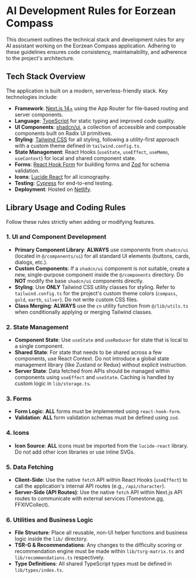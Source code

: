# AI Development Rules for Eorzean Compass

This document outlines the technical stack and development rules for any AI assistant working on the Eorzean Compass application. Adhering to these guidelines ensures code consistency, maintainability, and adherence to the project's architecture.

## Tech Stack Overview

The application is built on a modern, serverless-friendly stack. Key technologies include:

*   **Framework**: [Next.js 14+](https://nextjs.org/) using the App Router for file-based routing and server components.
*   **Language**: [TypeScript](https://www.typescriptlang.org/) for static typing and improved code quality.
*   **UI Components**: [shadcn/ui](https://ui.shadcn.com/), a collection of accessible and composable components built on Radix UI primitives.
*   **Styling**: [Tailwind CSS](https://tailwindcss.com/) for all styling, following a utility-first approach with a custom theme defined in `tailwind.config.ts`.
*   **State Management**: React Hooks (`useState`, `useEffect`, `useMemo`, `useContext`) for local and shared component state.
*   **Forms**: [React Hook Form](https://react-hook-form.com/) for building forms and [Zod](https://zod.dev/) for schema validation.
*   **Icons**: [Lucide React](https://lucide.dev/) for all iconography.
*   **Testing**: [Cypress](https://www.cypress.io/) for end-to-end testing.
*   **Deployment**: Hosted on [Netlify](https://www.netlify.com/).

## Library Usage and Coding Rules

Follow these rules strictly when adding or modifying features.

### 1. UI and Component Development

*   **Primary Component Library**: **ALWAYS** use components from `shadcn/ui` (located in `@/components/ui`) for all standard UI elements (buttons, cards, dialogs, etc.).
*   **Custom Components**: If a `shadcn/ui` component is not suitable, create a new, single-purpose component inside the `@/components` directory. Do **NOT** modify the base `shadcn/ui` components directly.
*   **Styling**: Use **ONLY** Tailwind CSS utility classes for styling. Refer to `tailwind.config.ts` for the project's custom theme colors (`compass`, `gold`, `earth`, `silver`). Do not write custom CSS files.
*   **Class Merging**: **ALWAYS** use the `cn` utility function from `@/lib/utils.ts` when conditionally applying or merging Tailwind classes.

### 2. State Management

*   **Component State**: Use `useState` and `useReducer` for state that is local to a single component.
*   **Shared State**: For state that needs to be shared across a few components, use React Context. Do not introduce a global state management library (like Zustand or Redux) without explicit instruction.
*   **Server State**: Data fetched from APIs should be managed within components using `useEffect` and `useState`. Caching is handled by custom logic in `lib/storage.ts`.

### 3. Forms

*   **Form Logic**: **ALL** forms must be implemented using `react-hook-form`.
*   **Validation**: **ALL** form validation schemas must be defined using `zod`.

### 4. Icons

*   **Icon Source**: **ALL** icons must be imported from the `lucide-react` library. Do not add other icon libraries or use inline SVGs.

### 5. Data Fetching

*   **Client-Side**: Use the native `fetch` API within React Hooks (`useEffect`) to call the application's internal API routes (e.g., `/api/character`).
*   **Server-Side (API Routes)**: Use the native `fetch` API within Next.js API routes to communicate with external services (Tomestone.gg, FFXIVCollect).

### 6. Utilities and Business Logic

*   **File Structure**: Place all reusable, non-UI helper functions and business logic inside the `lib/` directory.
*   **TSR-G & Recommendations**: Any changes to the difficulty scoring or recommendation engine must be made within `lib/tsrg-matrix.ts` and `lib/recommendations.ts` respectively.
*   **Type Definitions**: All shared TypeScript types must be defined in `lib/types/index.ts`.